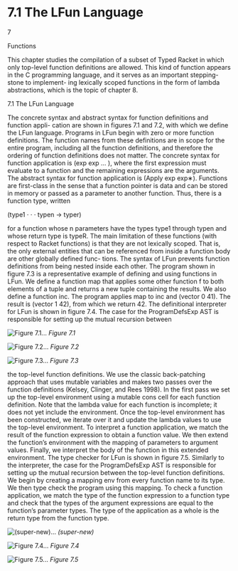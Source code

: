 # 7.1 The LFun Language

7

Functions

This chapter studies the compilation of a subset of Typed Racket in which only top-level function definitions are allowed. This kind of function appears in the C programming language, and it serves as an important stepping-stone to implement- ing lexically scoped functions in the form of lambda abstractions, which is the topic of chapter 8.

7.1 The LFun Language

The concrete syntax and abstract syntax for function definitions and function appli- cation are shown in figures 7.1 and 7.2, with which we define the LFun language. Programs in LFun begin with zero or more function definitions. The function names from these definitions are in scope for the entire program, including all the function definitions, and therefore the ordering of function definitions does not matter. The concrete syntax for function application is (exp exp … ), where the first expression must evaluate to a function and the remaining expressions are the arguments. The abstract syntax for function application is (Apply exp exp∗). Functions are first-class in the sense that a function pointer is data and can be stored in memory or passed as a parameter to another function. Thus, there is a function type, written

(type1 · · · typen -> typer)

for a function whose n parameters have the types type1 through typen and whose return type is typeR. The main limitation of these functions (with respect to Racket functions) is that they are not lexically scoped. That is, the only external entities that can be referenced from inside a function body are other globally defined func- tions. The syntax of LFun prevents function definitions from being nested inside each other. The program shown in figure 7.3 is a representative example of defining and using functions in LFun. We define a function map that applies some other function f to both elements of a tuple and returns a new tuple containing the results. We also define a function inc. The program applies map to inc and (vector 0 41). The result is (vector 1 42), from which we return 42. The definitional interpreter for LFun is shown in figure 7.4. The case for the ProgramDefsExp AST is responsible for setting up the mutual recursion between

![Figure 7.1...](images/page_142_vector_300.png)
*Figure 7.1*

![Figure 7.2...](images/page_142_vector_583.png)
*Figure 7.2*

![Figure 7.3...](images/page_143_vector_203.png)
*Figure 7.3*

the top-level function definitions. We use the classic back-patching approach that uses mutable variables and makes two passes over the function definitions (Kelsey, Clinger, and Rees 1998). In the first pass we set up the top-level environment using a mutable cons cell for each function definition. Note that the lambda value for each function is incomplete; it does not yet include the environment. Once the top-level environment has been constructed, we iterate over it and update the lambda values to use the top-level environment. To interpret a function application, we match the result of the function expression to obtain a function value. We then extend the function’s environment with the mapping of parameters to argument values. Finally, we interpret the body of the function in this extended environment. The type checker for LFun is shown in figure 7.5. Similarly to the interpreter, the case for the ProgramDefsExp AST is responsible for setting up the mutual recursion between the top-level function definitions. We begin by creating a mapping env from every function name to its type. We then type check the program using this mapping. To check a function application, we match the type of the function expression to a function type and check that the types of the argument expressions are equal to the function’s parameter types. The type of the application as a whole is the return type from the function type.

![(super-new)...](images/page_144_vector_88.png)
*(super-new)*

![Figure 7.4...](images/page_144_vector_543.png)
*Figure 7.4*

![Figure 7.5...](images/page_145_vector_617.png)
*Figure 7.5*

